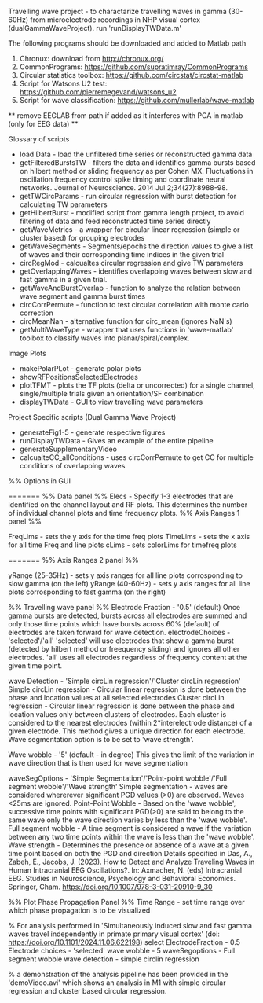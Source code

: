 Travelling wave project - to charactarize travelling waves in gamma (30-60Hz) from microelectrode recordings in NHP visual cortex (dualGammaWaveProject). 
run 'runDisplayTWData.m'

The following programs should be downloaded and added to Matlab path 
1. Chronux: download from http://chronux.org/
2. CommonPrograms: https://github.com/supratimray/CommonPrograms
3. Circular statistics toolbox: https://github.com/circstat/circstat-matlab
4. Script for Watsons U2 test: https://github.com/pierremegevand/watsons_u2
5. Script for wave classification: https://github.com/mullerlab/wave-matlab

** remove EEGLAB from path if added as it interferes with PCA in matlab (only for EEG data) **


Glossary of scripts
- load Data - load the unfiltered time series or reconstructed gamma data 
- getFilteredBurstsTW - filters the data and identifies gamma bursts based on hilbert method or sliding frequency as per Cohen MX. Fluctuations in oscillation frequency control spike timing and coordinate neural networks. Journal of Neuroscience. 2014 Jul 2;34(27):8988-98.
- getTWCircParams - run circular regression with burst detection for calculating TW parameters
- getHilbertBurst - modified script from gamma length project, to avoid filtering of data and feed reconstructed time series directly
- getWaveMetrics - a wrapper for circular linear regression (simple or cluster based) for grouping electrodes
- getWaveSegments - Segments/epochs the direction values to give a list of waves and their corrosponding time indices in the given trial
- circRegMod - calcualtes circular regression and give TW parameters
- getOverlappingWaves - identifies overlapping waves between slow and fast gamma in a given trial.
- getWaveAndBurstOverlap - function to analyze the relation between wave segment and gamma burst times
- circCorrPermute - function to test circular correlation with monte carlo correction
- circMeanNan - alternative function for circ_mean (ignores NaN's)
- getMultiWaveType - wrapper that uses functions in 'wave-matlab' toolbox to classify waves into planar/spiral/complex.
 
Image Plots
- makePolarPLot - generate polar plots
- showRFPositionsSelectedElectrodes
- plotTFMT - plots the TF plots (delta or uncorrected) for a single channel, single/multiple trials given an orientation/SF combination
- displayTWData - GUI to view travelling wave parameters

Project Specific scripts (Dual Gamma Wave Project)
- generateFig1-5 - generate respective figures  
- runDisplayTWData - Gives an example of the entire pipeline
- generateSupplementaryVideo
- calcualteCC_allConditions - uses circCorrPermute to get CC for multiple conditions of overlapping waves

%%
Options in GUI

=======
%% Data panel %%
Elecs - Specify 1-3 electrodes that are identified on the channel layout and RF plots. This determines the number
        of individual channel plots and time frequency plots. 
%% Axis Ranges 1 panel %%        

FreqLims - sets the y axis for the time freq plots
TimeLims - sets the x axis for all time Freq and line plots
cLims - sets colorLims for timefreq plots


=======
%% Axis Ranges 2 panel %%

yRange (25-35Hz) - sets y axis ranges for all line plots corrosponding to slow gamma (on the left)
yRange (40-60Hz) - sets y axis ranges for all line plots corrosponding to fast gamma (on the right)

%% Travelling wave panel %% 
Electrode Fraction - '0.5' (default)
                   Once gamma bursts are detected, bursts across all electrodes are summed and only those time points
                   which have bursts across 60% (default) of electrodes are taken forward for wave detection. 
electrodeChoices - 'selected'/'all' 
                'selected' will use electrodes that show a gamma burst (detected by hilbert method or freequency sliding) and ignores all other electrodes.
                'all' uses all electrodes regardless of frequency content at the given time point.
 
wave Detection - 'Simple circLin regression'/'Cluster circLin regression'
               Simple circLin regression - Circular linear regression is done between the phase and location values at all selected electrodes
               Cluster circLin regression - Circular linear regression is done between the phase and location values only between clusters of electrodes. 
                                            Each cluster is considered to the nearest electrodes (within 2*interelectrode distance) of a given electrode.
                                            This method gives a unique direction for each electrode. Wave segmentation option is to be set to 'wave strength'. 

Wave wobble - '5' (default - in degree)
              This gives the limit of the variation in wave direction that is then used for wave segmentation   


waveSegOptions - 'Simple Segmentation'/'Point-point wobble'/'Full segment wobble'/'Wave strength'
                  Simple segmentation - waves are considered whererever significant PGD values (>0) are observed. Waves <25ms are ignored.
                  Point-Point Wobble - Based on the 'wave wobble', successive time points with significant PGD(>0) are said to belong to the 
                                       same wave only the wave direction varies by less than the 'wave wobble'.
                  Full segment wobble - A time segment is considered a wave if the variation between any two time points within
                                        the wave is less than the 'wave wobble'.
                  Wave strength - Determines the presence or absence of a wave at a given time point based on both the PGD and direction
                                  Details specified in Das, A., Zabeh, E., Jacobs, J. (2023). How to Detect and Analyze Traveling Waves in Human Intracranial EEG Oscillations?. In: Axmacher, N. (eds) Intracranial EEG. Studies in Neuroscience, Psychology and Behavioral Economics. Springer, Cham. https://doi.org/10.1007/978-3-031-20910-9_30
                                        
%% Plot Phase Propagation Panel %%
Time Range - set time range over which phase propagation is to be visualized

% For analysis performed in 'Simultaneously induced slow and fast gamma waves travel independently in primate primary visual cortex' (doi: https://doi.org/10.1101/2024.11.06.622198)
select ElectrodeFraction - 0.5
       Electrode choices - 'selected'
       wave wobble - 5
       waveSegoptions - Full segment wobble
       wave detection - simple circlin regression 

% a demonstration of the analysis pipeline has been provided in the 'demoVideo.avi' which shows an analysis in M1 with simple circular regression and cluster based circular regression. 